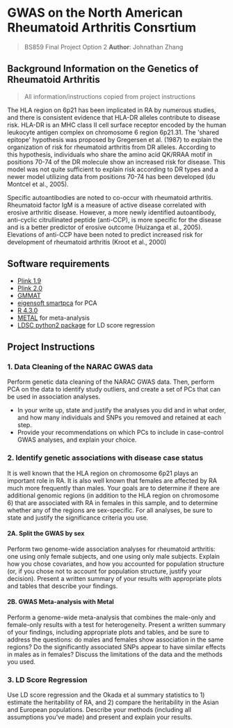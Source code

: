 # GWAS on the North American Rheumatoid Arthritis Consrtium
> BS859 Final Project Option 2
**Author**: Johnathan Zhang


## Background Information on the Genetics of Rheumatoid Arthritis
> All information/instructions copied from project instructions

The HLA region on 6p21 has been implicated in RA by numerous studies, and there is consistent evidence that HLA-DR alleles contribute to disease risk. 
HLA-DR is an MHC class II cell surface receptor encoded by the human leukocyte antigen complex on chromosome 6 region 6p21.31. 
The 'shared epitope' hypothesis was proposed by Gregersen et al. (1987) to explain the organization of risk for rheumatoid arthritis from DR alleles. 
According to this hypothesis, individuals who share the amino acid QK/RRAA motif in positions 70-74 of the DR molecule show an increased risk for disease.
This model was not quite sufficient to explain risk according to DR types and a newer model utilizing data from positions 70-74 has been developed (du Montcel et al., 2005).

Specific autoantibodies are noted to co-occur with rheumatoid arthritis. 
Rheumatoid factor IgM is a measure of active disease correlated with erosive arthritic disease. 
However, a more newly identified autoantibody, anti-cyclic citrullinated peptide (anti-CCP), is more specific for the disease and is a better predictor of erosive outcome (Huizanga et al., 2005). 
Elevations of anti-CCP have been noted to predict increased risk for development of rheumatoid arthritis (Kroot et al., 2000)

## Software requirements
- [Plink 1.9](https://www.cog-genomics.org/plink/)
- [Plink 2.0](https://www.cog-genomics.org/plink/2.0/)
- [GMMAT](https://github.com/hanchenphd/GMMAT) 
- [eigensoft smartpca](https://github.com/chrchang/eigensoft/tree/master) for PCA
- [R 4.3.0](https://www.r-project.org/)
- [METAL](https://genome.sph.umich.edu/wiki/METAL_Documentation) for meta-analysis
- [LDSC python2 package](https://github.com/bulik/ldsc) for LD score regression



## Project Instructions
### 1. Data Cleaning of the NARAC GWAS data
Perform genetic data cleaning of the NARAC GWAS data. 
Then, perform PCA on the data to identify study outliers, and create a set of PCs that can be used in association analyses. 
- In your write up, state and justify the analyses you did and in what order, and how many individuals and SNPs you removed and retained at each step. 
- Provide your recommendations on which PCs to include in case-control GWAS analyses, and explain your choice.

### 2. Identify genetic associations with disease case status 
It is well known that the HLA region on chromosome 6p21 plays an important role in RA. 
It is also well known that females are affected by RA much more frequently than males. 
Your goals are to determine if there are additional genomic regions (in addition to the HLA region on chromosome 6) that are associated with RA in females in this sample, and to determine whether any of the regions are sex-specific. 
For all analyses, be sure to state and justify the significance criteria you use.

#### 2A. Split the GWAS by sex 
Perform two genome-wide association analyses for rheumatoid arthritis: one using only female subjects, and one using only male subjects. 
Explain how you chose covariates, and how you accounted for population structure (or, if you chose not to account for population structure, justify your decision). 
Present a written summary of your results with appropriate plots and tables that describe your findings.

#### 2B. GWAS Meta-analysis with Metal
Perform a genome-wide meta-analysis that combines the male-only and female-only results with a test for heterogeneity. 
Present a written summary of your findings, including appropriate plots and tables, and be sure to address the questions: do males and females show association in the same regions? 
Do the significantly associated SNPs appear to have similar effects in males as in females? 
Discuss the limitations of the data and the methods you used.

### 3. LD Score Regression
Use LD score regression and the Okada et al summary statistics to 1) estimate the heritability of RA, and 2) compare the heritability in the Asian and European populations.
Describe your methods (including all assumptions you’ve made) and present and explain your results.
